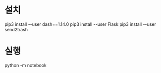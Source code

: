 # 설치

pip3 install --user dash==1.14.0
pip3 install --user Flask
pip3 install --user send2trash

# 실행

python -m notebook
